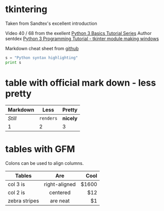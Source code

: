 # tkintering


Taken from Sandtex's excellent introduction




Video 40 / 68 from the exellent [Python 3 Basics Tutorial Series](https://www.youtube.com/playlist?list=PLQVvvaa0QuDe8XSftW-RAxdo6OmaeL85M)
Author sentdex
[Python 3 Programming Tutorial - tkinter module making windows](https://youtu.be/Ccct5D2AyNM)

Markdown cheat sheet from [github](https://github.com/adam-p/markdown-here/wiki/Markdown-Cheatsheet)



```python
s = "Python syntax highlighting"
print s
```


# table with official mark down - less pretty
Markdown | Less | Pretty
--- | --- | ---
*Still* | `renders` | **nicely**
1 | 2 | 3


# tables with GFM

Colons can be used to align columns.

| Tables        | Are           | Cool  |
| ------------- |:-------------:| -----:|
| col 3 is      | right-aligned | $1600 |
| col 2 is      | centered      |   $12 |
| zebra stripes | are neat      |    $1 |
